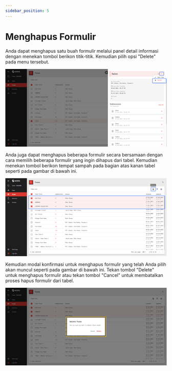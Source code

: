 ```yaml
---
sidebar_position: 5
---
```


# Menghapus Formulir

Anda dapat menghapus satu buah formulir melalui panel detail informasi dengan menekan tombol berikon titik-titik. Kemudian pilih opsi "Delete" pada menu tersebut.

![](/img/screenshots/website-application-usage/forms/deleting-a-form/deleting-a-form-1.png)

Anda juga dapat menghapus beberapa formulir secara bersamaan dengan cara memilih beberapa formulir yang ingin dihapus dari tabel. Kemudian menekan tombol berikon tempat sampah pada bagian atas kanan tabel seperti pada gambar di bawah ini.

![](/img/screenshots/website-application-usage/forms/deleting-a-form/deleting-a-form-2.png)

Kemudian modal konfirmasi untuk menghapus formulir yang telah Anda pilih akan muncul seperti pada gambar di bawah ini. Tekan tombol "Delete" untuk menghapus formulir atau tekan tombol "Cancel" untuk membatalkan proses hapus formulir dari tabel.

![](/img/screenshots/website-application-usage/forms/deleting-a-form/deleting-a-form-3.png)